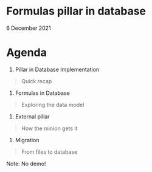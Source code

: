 <!-- .slide: data-state="cover" data-timing="20" data-menu-title="Cover slide" -->
<div class="title">
    <h1>Formulas pillar in database</h1>
</div>

<div class="date-location">6 December 2021</div>


<!-- .slide: data-state="normal toc" -->
#  Agenda

1. Pillar in Database Implementation
> Quick recap

1. Formulas in Database
> Exploring the data model

1. External pillar
> How the minion gets it

1. Migration
> From files to database

Note:
  No demo!
